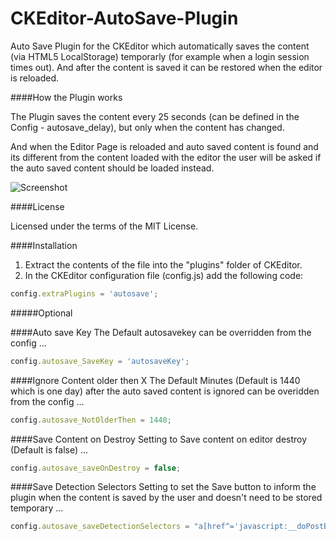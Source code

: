 CKEditor-AutoSave-Plugin
========================

Auto Save Plugin for the CKEditor which automatically saves the content (via HTML5 LocalStorage) temporarly (for example when a login session times out). 
And after the content is saved it can be restored when the editor is reloaded.

####How the Plugin works

The Plugin saves the content every 25 seconds (can be defined in the Config - autosave_delay), but only when the content has changed.

And when the Editor Page is reloaded and auto saved content is found and its different from the content loaded with the editor the user will be asked if the auto saved content should be loaded instead.


![Screenshot](http://www.watchersnet.de/Portals/0/screenshots/dnn/AutoSaveDiffDialog.png)

####License

Licensed under the terms of the MIT License.

####Installation

 1. Extract the contents of the file into the "plugins" folder of CKEditor.
 2. In the CKEditor configuration file (config.js) add the following code:

````js
config.extraPlugins = 'autosave';
````

#####Optional

####Auto save Key
The Default autosavekey can be overridden from the config ...

````js
config.autosave_SaveKey = 'autosaveKey';
````

####Ignore Content older then X
The Default Minutes (Default is 1440 which is one day) after the auto saved content is ignored can be overidden from the config ...

````js
config.autosave_NotOlderThen = 1440;
````

####Save Content on Destroy
Setting to Save content on editor destroy (Default is false) ...

````js
config.autosave_saveOnDestroy = false;
````

####Save Detection Selectors
Setting to set the Save button to inform the plugin when the content is saved by the user and doesn't need to be stored temporary ...

````js
config.autosave_saveDetectionSelectors = "a[href^='javascript:__doPostBack'][id*='Save'],a[id*='Cancel']";
````

